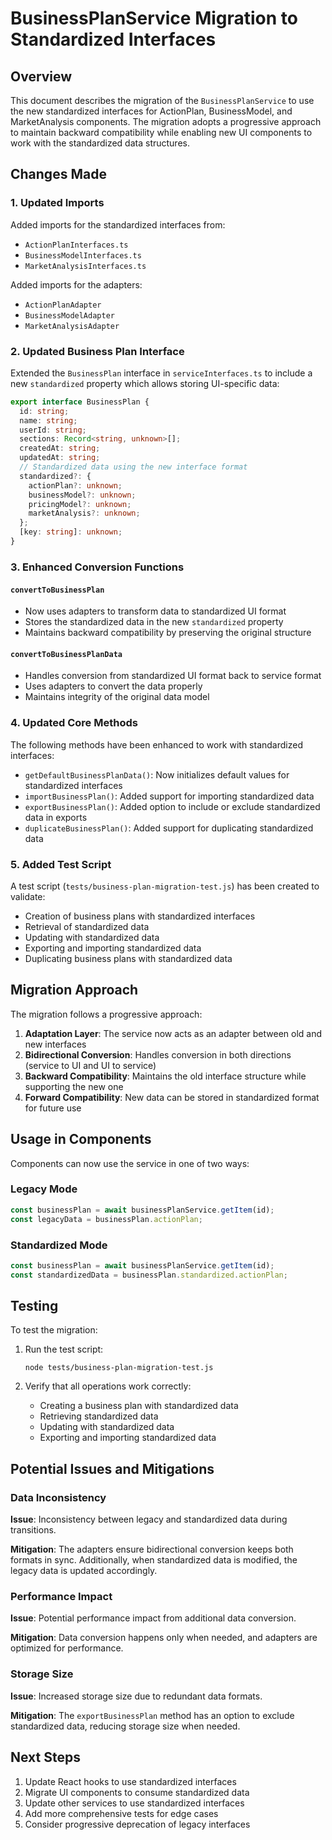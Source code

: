 # BusinessPlanService Migration to Standardized Interfaces

## Overview

This document describes the migration of the `BusinessPlanService` to use the new standardized interfaces for ActionPlan, BusinessModel, and MarketAnalysis components. The migration adopts a progressive approach to maintain backward compatibility while enabling new UI components to work with the standardized data structures.

## Changes Made

### 1. Updated Imports

Added imports for the standardized interfaces from:
- `ActionPlanInterfaces.ts`
- `BusinessModelInterfaces.ts`
- `MarketAnalysisInterfaces.ts`

Added imports for the adapters:
- `ActionPlanAdapter`
- `BusinessModelAdapter`
- `MarketAnalysisAdapter`

### 2. Updated Business Plan Interface

Extended the `BusinessPlan` interface in `serviceInterfaces.ts` to include a new `standardized` property which allows storing UI-specific data:

```typescript
export interface BusinessPlan {
  id: string;
  name: string;
  userId: string;
  sections: Record<string, unknown>[];
  createdAt: string;
  updatedAt: string;
  // Standardized data using the new interface format
  standardized?: {
    actionPlan?: unknown;
    businessModel?: unknown;
    pricingModel?: unknown;
    marketAnalysis?: unknown;
  };
  [key: string]: unknown;
}
```

### 3. Enhanced Conversion Functions

#### `convertToBusinessPlan`
- Now uses adapters to transform data to standardized UI format
- Stores the standardized data in the new `standardized` property
- Maintains backward compatibility by preserving the original structure

#### `convertToBusinessPlanData`
- Handles conversion from standardized UI format back to service format
- Uses adapters to convert the data properly
- Maintains integrity of the original data model

### 4. Updated Core Methods

The following methods have been enhanced to work with standardized interfaces:

- `getDefaultBusinessPlanData()`: Now initializes default values for standardized interfaces
- `importBusinessPlan()`: Added support for importing standardized data
- `exportBusinessPlan()`: Added option to include or exclude standardized data in exports
- `duplicateBusinessPlan()`: Added support for duplicating standardized data

### 5. Added Test Script

A test script (`tests/business-plan-migration-test.js`) has been created to validate:
- Creation of business plans with standardized interfaces
- Retrieval of standardized data
- Updating with standardized data
- Exporting and importing standardized data
- Duplicating business plans with standardized data

## Migration Approach

The migration follows a progressive approach:

1. **Adaptation Layer**: The service now acts as an adapter between old and new interfaces
2. **Bidirectional Conversion**: Handles conversion in both directions (service to UI and UI to service)
3. **Backward Compatibility**: Maintains the old interface structure while supporting the new one
4. **Forward Compatibility**: New data can be stored in standardized format for future use

## Usage in Components

Components can now use the service in one of two ways:

### Legacy Mode

```typescript
const businessPlan = await businessPlanService.getItem(id);
const legacyData = businessPlan.actionPlan;
```

### Standardized Mode

```typescript
const businessPlan = await businessPlanService.getItem(id);
const standardizedData = businessPlan.standardized.actionPlan;
```

## Testing

To test the migration:

1. Run the test script:
   ```
   node tests/business-plan-migration-test.js
   ```

2. Verify that all operations work correctly:
   - Creating a business plan with standardized data
   - Retrieving standardized data
   - Updating with standardized data
   - Exporting and importing standardized data

## Potential Issues and Mitigations

### Data Inconsistency

**Issue**: Inconsistency between legacy and standardized data during transitions.

**Mitigation**: The adapters ensure bidirectional conversion keeps both formats in sync. Additionally, when standardized data is modified, the legacy data is updated accordingly.

### Performance Impact

**Issue**: Potential performance impact from additional data conversion.

**Mitigation**: Data conversion happens only when needed, and adapters are optimized for performance.

### Storage Size

**Issue**: Increased storage size due to redundant data formats.

**Mitigation**: The `exportBusinessPlan` method has an option to exclude standardized data, reducing storage size when needed.

## Next Steps

1. Update React hooks to use standardized interfaces
2. Migrate UI components to consume standardized data
3. Update other services to use standardized interfaces
4. Add more comprehensive tests for edge cases
5. Consider progressive deprecation of legacy interfaces